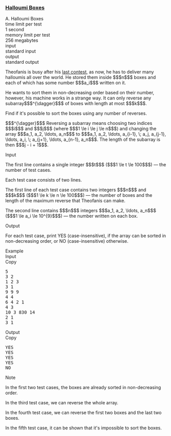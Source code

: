 <h3><a href="https://codeforces.com/contest/1903/problem/A" target="_blank" rel="noopener noreferrer">Halloumi Boxes</a></h3>

<div class="header"><div class="title">A. Halloumi Boxes</div><div class="time-limit"><div class="property-title">time limit per test</div>1 second</div><div class="memory-limit"><div class="property-title">memory limit per test</div>256 megabytes</div><div class="input-file input-standard"><div class="property-title">input</div>standard input</div><div class="output-file output-standard"><div class="property-title">output</div>standard output</div></div><div><p>Theofanis is busy after his <a href="https://codeforces.com/contest/1594/problem/A">last contest</a>, as now, he has to deliver many halloumis all over the world. He stored them inside $$$n$$$ boxes and each of which has some number $$$a_i$$$ written on it. </p><p>He wants to sort them in non-decreasing order based on their number, however, his machine works in a strange way. It can only reverse any subarray$$$^{\dagger}$$$ of boxes with length <span class="tex-font-style-bf">at most</span> $$$k$$$.</p><p>Find if it's possible to sort the boxes using <span class="tex-font-style-bf">any number of reverses</span>.</p><p>$$$^{\dagger}$$$ Reversing a subarray means choosing two indices $$$i$$$ and $$$j$$$ (where $$$1 \le i \le j \le n$$$) and changing the array $$$a_1, a_2, \ldots, a_n$$$ to $$$a_1, a_2, \ldots, a_{i-1}, \; a_j, a_{j-1}, \ldots, a_i, \; a_{j+1}, \ldots, a_{n-1}, a_n$$$. The length of the subarray is then $$$j - i + 1$$$.</p></div><div class="input-specification"><div class="section-title">Input</div><p>The first line contains a single integer $$$t$$$ ($$$1 \le t \le 100$$$) — the number of test cases.</p><p>Each test case consists of two lines. </p><p>The first line of each test case contains two integers $$$n$$$ and $$$k$$$ ($$$1 \le k \le n \le 100$$$) — the number of boxes and the length of the maximum reverse that Theofanis can make. </p><p>The second line contains $$$n$$$ integers $$$a_1, a_2, \ldots, a_n$$$ ($$$1 \le a_i \le 10^{9}$$$) — the number written on each box.</p></div><div class="output-specification"><div class="section-title">Output</div><p>For each test case, print <span class="tex-font-style-tt">YES</span> (case-insensitive), if the array can be sorted in non-decreasing order, or <span class="tex-font-style-tt">NO</span> (case-insensitive) otherwise.</p></div><div class="sample-tests"><div class="section-title">Example</div><div class="sample-test"><div class="input"><div class="title">Input<div title="Copy" data-clipboard-target="#id0014627110550293176" id="id006986042352232462" class="input-output-copier">Copy</div></div><pre id="id0014627110550293176"><div class="test-example-line test-example-line-even test-example-line-0">5</div><div class="test-example-line test-example-line-odd test-example-line-1">3 2</div><div class="test-example-line test-example-line-odd test-example-line-1">1 2 3</div><div class="test-example-line test-example-line-even test-example-line-2">3 1</div><div class="test-example-line test-example-line-even test-example-line-2">9 9 9</div><div class="test-example-line test-example-line-odd test-example-line-3">4 4</div><div class="test-example-line test-example-line-odd test-example-line-3">6 4 2 1</div><div class="test-example-line test-example-line-even test-example-line-4">4 3</div><div class="test-example-line test-example-line-even test-example-line-4">10 3 830 14</div><div class="test-example-line test-example-line-odd test-example-line-5">2 1</div><div class="test-example-line test-example-line-odd test-example-line-5">3 1</div></pre></div><div class="output"><div class="title">Output<div title="Copy" data-clipboard-target="#id0011073703131972312" id="id0011529442065012374" class="input-output-copier">Copy</div></div><pre id="id0011073703131972312">YES
YES
YES
YES
NO
</pre></div></div></div><div class="note"><div class="section-title">Note</div><p>In the first two test cases, the boxes are already sorted in non-decreasing order.</p><p>In the third test case, we can reverse the whole array.</p><p>In the fourth test case, we can reverse the first two boxes and the last two boxes.</p><p>In the fifth test case, it can be shown that it's impossible to sort the boxes.</p></div>